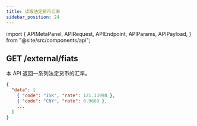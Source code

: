 ```yaml
---
title: 读取法定货币汇率
sidebar_position: 24
---
```


import {
  APIMetaPanel,
  APIRequest,
  APIEndpoint,
  APIParams,
  APIPayload,
} from "@site/src/components/api";

## GET /external/fiats

本 API 返回一系列法定货币的汇率。

<APIEndpoint url="/external/fiats" />

<APIMetaPanel scopeNote="" />

<APIRequest title="Get Fiats Rate" isPublic url="/external/fiats" />

```json title="Response"
{
  "data": [
    { "code": "ISK", "rate": 121.13998 },
    { "code": "CNY", "rate": 6.9669 },
    ...
  ]
}
```
